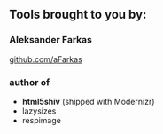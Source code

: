 ---
---

## Tools brought to you by:

### Aleksander Farkas

[github.com/aFarkas](https://github.com/aFarkas)

### author of

- **html5shiv** (shipped with Modernizr)
- lazysizes
- respimage
